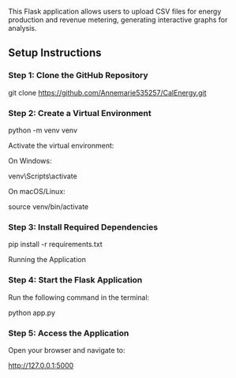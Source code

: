 This Flask application allows users to upload CSV files for energy production and revenue metering, generating interactive graphs for analysis.


## Setup Instructions

### Step 1: Clone the GitHub Repository


git clone https://github.com/Annemarie535257/CalEnergy.git

### Step 2: Create a Virtual Environment

python -m venv venv

Activate the virtual environment:

On Windows:

venv\Scripts\activate


On macOS/Linux:

source venv/bin/activate


### Step 3: Install Required Dependencies

pip install -r requirements.txt


Running the Application

### Step 4: Start the Flask Application

Run the following command in the terminal:

python app.py

### Step 5: Access the Application

Open your browser and navigate to:

http://127.0.0.1:5000

